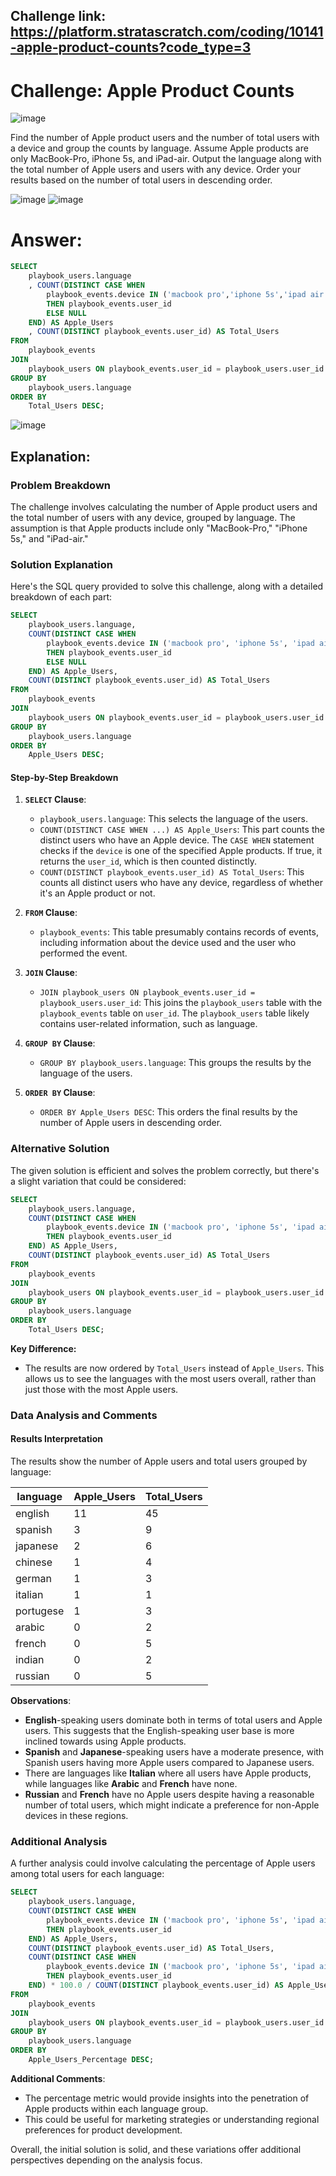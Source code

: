 ## Challenge link: https://platform.stratascratch.com/coding/10141-apple-product-counts?code_type=3

# Challenge: Apple Product Counts

![image](https://github.com/user-attachments/assets/a203e480-62b3-4bfb-b065-daea6a87e51d)

Find the number of Apple product users and the number of total users with a device and group the counts by language. Assume Apple products are only MacBook-Pro, iPhone 5s, and iPad-air. Output the language along with the total number of Apple users and users with any device. Order your results based on the number of total users in descending order.

![image](https://github.com/user-attachments/assets/cc5367e3-edbb-4cce-935c-cb6c906d3182) ![image](https://github.com/user-attachments/assets/d6c1639f-aeb1-411b-92da-76ea9c9e6cfe)

# Answer:

``` sql
SELECT 
    playbook_users.language
    , COUNT(DISTINCT CASE WHEN 
        playbook_events.device IN ('macbook pro','iphone 5s','ipad air')
        THEN playbook_events.user_id
        ELSE NULL
    END) AS Apple_Users
    , COUNT(DISTINCT playbook_events.user_id) AS Total_Users
FROM 
    playbook_events
JOIN 
    playbook_users ON playbook_events.user_id = playbook_users.user_id
GROUP BY 
    playbook_users.language
ORDER BY 
    Total_Users DESC;
``` 
![image](https://github.com/user-attachments/assets/44ab4cd8-248c-4616-a22e-38b0e82dcc64)

## Explanation:
### Problem Breakdown

The challenge involves calculating the number of Apple product users and the total number of users with any device, grouped by language. The assumption is that Apple products include only "MacBook-Pro," "iPhone 5s," and "iPad-air."

### Solution Explanation

Here's the SQL query provided to solve this challenge, along with a detailed breakdown of each part:

```sql
SELECT 
    playbook_users.language,
    COUNT(DISTINCT CASE WHEN 
        playbook_events.device IN ('macbook pro', 'iphone 5s', 'ipad air')
        THEN playbook_events.user_id
        ELSE NULL
    END) AS Apple_Users,
    COUNT(DISTINCT playbook_events.user_id) AS Total_Users
FROM 
    playbook_events
JOIN 
    playbook_users ON playbook_events.user_id = playbook_users.user_id
GROUP BY 
    playbook_users.language
ORDER BY 
    Apple_Users DESC;
```

#### Step-by-Step Breakdown

1. **`SELECT` Clause**:
   - `playbook_users.language`: This selects the language of the users.
   - `COUNT(DISTINCT CASE WHEN ...) AS Apple_Users`: This part counts the distinct users who have an Apple device. The `CASE WHEN` statement checks if the `device` is one of the specified Apple products. If true, it returns the `user_id`, which is then counted distinctly.
   - `COUNT(DISTINCT playbook_events.user_id) AS Total_Users`: This counts all distinct users who have any device, regardless of whether it's an Apple product or not.

2. **`FROM` Clause**:
   - `playbook_events`: This table presumably contains records of events, including information about the device used and the user who performed the event.

3. **`JOIN` Clause**:
   - `JOIN playbook_users ON playbook_events.user_id = playbook_users.user_id`: This joins the `playbook_users` table with the `playbook_events` table on `user_id`. The `playbook_users` table likely contains user-related information, such as language.

4. **`GROUP BY` Clause**:
   - `GROUP BY playbook_users.language`: This groups the results by the language of the users.

5. **`ORDER BY` Clause**:
   - `ORDER BY Apple_Users DESC`: This orders the final results by the number of Apple users in descending order.

### Alternative Solution

The given solution is efficient and solves the problem correctly, but there's a slight variation that could be considered:

```sql
SELECT 
    playbook_users.language,
    COUNT(DISTINCT CASE WHEN 
        playbook_events.device IN ('macbook pro', 'iphone 5s', 'ipad air')
        THEN playbook_events.user_id
    END) AS Apple_Users,
    COUNT(DISTINCT playbook_events.user_id) AS Total_Users
FROM 
    playbook_events
JOIN 
    playbook_users ON playbook_events.user_id = playbook_users.user_id
GROUP BY 
    playbook_users.language
ORDER BY 
    Total_Users DESC;
```

**Key Difference:**
- The results are now ordered by `Total_Users` instead of `Apple_Users`. This allows us to see the languages with the most users overall, rather than just those with the most Apple users.

### Data Analysis and Comments

#### Results Interpretation

The results show the number of Apple users and total users grouped by language:

| language  | Apple_Users | Total_Users |
|-----------|-------------|-------------|
| english   | 11          | 45          |
| spanish   | 3           | 9           |
| japanese  | 2           | 6           |
| chinese   | 1           | 4           |
| german    | 1           | 3           |
| italian   | 1           | 1           |
| portugese | 1           | 3           |
| arabic    | 0           | 2           |
| french    | 0           | 5           |
| indian    | 0           | 2           |
| russian   | 0           | 5           |

**Observations**:
- **English**-speaking users dominate both in terms of total users and Apple users. This suggests that the English-speaking user base is more inclined towards using Apple products.
- **Spanish** and **Japanese**-speaking users have a moderate presence, with Spanish users having more Apple users compared to Japanese users.
- There are languages like **Italian** where all users have Apple products, while languages like **Arabic** and **French** have none.
- **Russian** and **French** have no Apple users despite having a reasonable number of total users, which might indicate a preference for non-Apple devices in these regions.

### Additional Analysis

A further analysis could involve calculating the percentage of Apple users among total users for each language:

```sql
SELECT 
    playbook_users.language,
    COUNT(DISTINCT CASE WHEN 
        playbook_events.device IN ('macbook pro', 'iphone 5s', 'ipad air')
        THEN playbook_events.user_id
    END) AS Apple_Users,
    COUNT(DISTINCT playbook_events.user_id) AS Total_Users,
    COUNT(DISTINCT CASE WHEN 
        playbook_events.device IN ('macbook pro', 'iphone 5s', 'ipad air')
        THEN playbook_events.user_id
    END) * 100.0 / COUNT(DISTINCT playbook_events.user_id) AS Apple_Users_Percentage
FROM 
    playbook_events
JOIN 
    playbook_users ON playbook_events.user_id = playbook_users.user_id
GROUP BY 
    playbook_users.language
ORDER BY 
    Apple_Users_Percentage DESC;
```

**Additional Comments**:
- The percentage metric would provide insights into the penetration of Apple products within each language group.
- This could be useful for marketing strategies or understanding regional preferences for product development.

Overall, the initial solution is solid, and these variations offer additional perspectives depending on the analysis focus.
